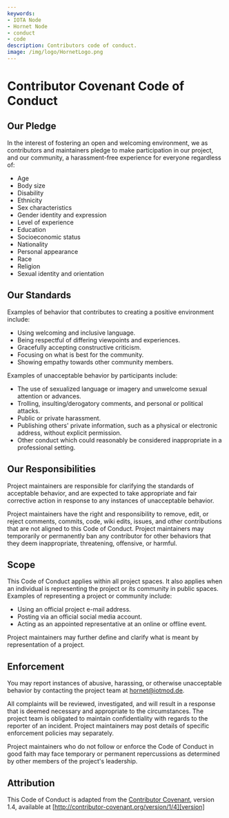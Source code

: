 ```yaml
---
keywords:
- IOTA Node 
- Hornet Node
- conduct
- code
description: Contributors code of conduct.  
image: /img/logo/HornetLogo.png
---
```


# Contributor Covenant Code of Conduct

## Our Pledge

In the interest of fostering an open and welcoming environment, we as contributors and maintainers pledge to make participation in our project, and our community, a harassment-free experience for everyone regardless of:
  - Age 
  - Body size
  - Disability 
  - Ethnicity 
  - Sex characteristics
  - Gender identity and expression 
  - Level of experience
  - Education
  - Socioeconomic status
  - Nationality
  - Personal appearance
  - Race
  - Religion
  - Sexual identity and orientation

## Our Standards

Examples of behavior that contributes to creating a positive environment include:

- Using welcoming and inclusive language.
- Being respectful of differing viewpoints and experiences.
- Gracefully accepting constructive criticism.
- Focusing on what is best for the community.
- Showing empathy towards other community members.

Examples of unacceptable behavior by participants include:

- The use of sexualized language or imagery and unwelcome sexual attention or
  advances.
- Trolling, insulting/derogatory comments, and personal or political attacks.
- Public or private harassment.
- Publishing others' private information, such as a physical or electronic  address, without explicit permission.
- Other conduct which could reasonably be considered inappropriate in a  professional setting.

## Our Responsibilities

Project maintainers are responsible for clarifying the standards of acceptable behavior, and are expected to take appropriate and fair corrective action in response to any instances of unacceptable behavior.

Project maintainers have the right and responsibility to remove, edit, or reject comments, commits, code, wiki edits, issues, and other contributions that are not aligned to this Code of Conduct. Project maintainers may temporarily or permanently ban any contributor for other behaviors that they deem inappropriate, threatening, offensive, or harmful.

## Scope

This Code of Conduct applies within all project spaces.  It also applies when an individual is representing the project or its community in public spaces. Examples of representing a project or community include:
  - Using an official project e-mail address.
  - Posting via an official social media account.
  - Acting as an appointed representative at an online or offline event.

Project maintainers may further define and clarify what is meant by representation of a project. 

## Enforcement

You may report instances of abusive, harassing, or otherwise unacceptable behavior by contacting the project team at [hornet@iotmod.de](mailto:hornet@iotmod.de). 

All complaints will be reviewed, investigated, and will result in a response that  is deemed necessary and appropriate to the circumstances. The project team is obligated to maintain confidentiality with regards to the reporter of an incident.  Project maintainers may post details of specific enforcement policies may separately.

Project maintainers who do not follow or enforce the Code of Conduct in good faith may face temporary or permanent repercussions as determined by other members of the project's leadership.

## Attribution

This Code of Conduct is adapted from the [Contributor Covenant][homepage], version 1.4, available at [http://contributor-covenant.org/version/1/4][version]

[homepage]: http://contributor-covenant.org
[version]: http://contributor-covenant.org/version/1/4/
